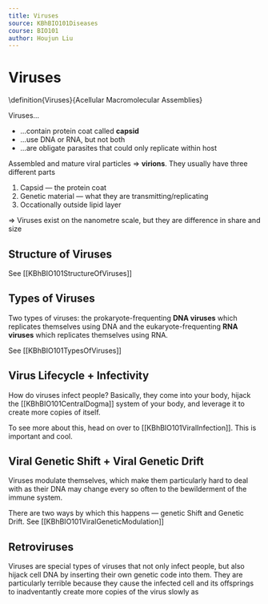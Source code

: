 ```yaml
---
title: Viruses
source: KBhBIO101Diseases
course: BIO101
author: Houjun Liu
---
```


# Viruses
\definition{Viruses}{Acellular Macromolecular Assemblies}

Viruses...

* ...contain protein coat called **capsid**
* ...use DNA or RNA, but not both
* ...are obligate parasites that could only replicate within host

Assembled and mature viral particles => **virions**. They usually have three different parts

1. Capsid — the protein coat
2. Genetic material — what they are transmitting/replicating
3. Occationally outside lipid layer 

=> Viruses exist on the nanometre scale, but they are difference in share and size

## Structure of Viruses
See [[KBhBIO101StructureOfViruses]]

## Types of Viruses
Two types of viruses: the prokaryote-frequenting **DNA viruses** which replicates themselves using DNA and the eukaryote-frequenting **RNA viruses** which replicates themselves using RNA. 

See [[KBhBIO101TypesOfViruses]]

## Virus Lifecycle + Infectivity
How do viruses infect people? Basically, they come into your body, hijack the [[KBhBIO101CentralDogma]] system of your body, and leverage it to create more copies of itself. 

To see more about this, head on over to [[KBhBIO101ViralInfection]]. This is important and cool.

## Viral Genetic Shift + Viral Genetic Drift
Viruses modulate themselves, which make them particularly hard to deal with as their DNA may change every so often to the bewilderment of the immune system.

There are two ways by which this happens — genetic Shift and Genetic Drift. See [[KBhBIO101ViralGeneticModulation]]

## Retroviruses
Viruses are special types of viruses that not only infect people, but also hijack cell DNA by inserting their own genetic code into them. They are particularly terrible because they cause the infected cell and its offsprings to inadventantly create more copies of the virus slowly as 
